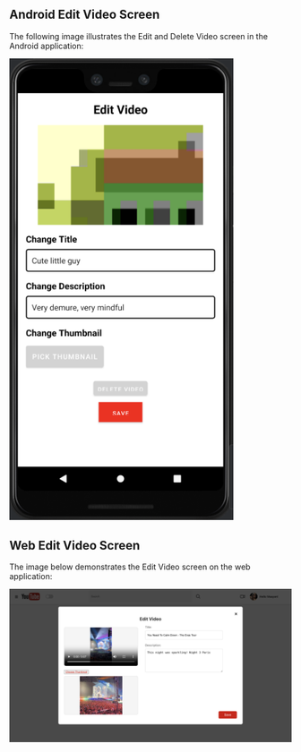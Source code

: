 ## Android Edit Video Screen

The following image illustrates the Edit and Delete Video screen in the Android application:

<img src="../images/EditAndroid.png" alt="Edit Video in Android" width="400"/>

## Web Edit Video Screen

The image below demonstrates the Edit Video screen on the web application:

![Edit Video on Web](../images/EditVideoWeb.png)
